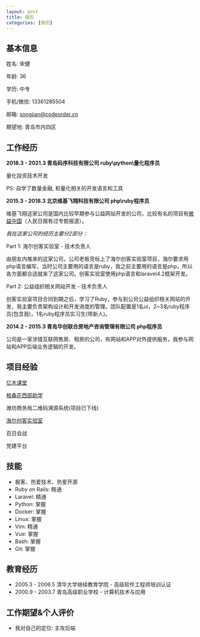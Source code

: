 ```yaml
---
layout: post
title: 简历
categories: [简历]
---
```


## 基本信息

姓名: 宋健

年龄: 36

学历: 中专

手机/微信: 13361285504

邮箱: songjian@codeorder.cn

期望地: 青岛市内四区

## 工作经历

**2018.3 - 2021.3 青岛码序科技有限公司 ruby\\python\\量化程序员**

量化投资技术开发

PS: 自学了数量金融, 和量化相关的开发语言和工具

**2015.3 - 2018.3 北京维基飞翔科技有限公司 php\\ruby程序员**

维基飞翔这家公司是国内比较早期参与公益网站开发的公司，比较有名的项目有[微益中国](http://www.weiyichina.org/)（人民日报有过专题报道）。

*我在这家公司的经历主要分2部分：*

Part 1: 海尔创客实验室 - 技术负责人

由朋友内推来的这家公司，公司老板竞标上了海尔创客实验室项目，海尔要求用php语言编写，当时公司主要用的语言是ruby，我之前主要用的语言是php，所以各方面都合适就来了这家公司。创客实验室使用php语言和laravel4.2框架开发。

Part 2: 公益组织相关网站开发 - 技术负责人

创客实验室项目合同到期之后，学习了Ruby，参与到公司公益组织相关网站的开发，我主要负责架构设计和开发进度的管理。团队配置是1名ui，2~3名ruby程序员(包含我)，1名ruby程序员实习生(带新人)。

**2014.2 - 2015.3 青岛华创联合房地产咨询管理有限公司 php程序员** 

公司是一家涉猎互联网售房、租房的公司，有网站和APP对外提供服务，我参与网站和APP后端业务逻辑的开发。

## 项目经验

[亿木课堂](http://www.ymooc.com.cn/)

[格桑花西部助学](http://www.gesanghua.org/)

潍坊商务局二维码溯源系统(项目已下线)

[海尔创客实验室](http://lab.haier.com/)

百日会战

党建平台

## 技能

* 极客、热爱技术、热爱开源
* Ruby on Rails: 精通
* Laravel: 精通
* Python: 掌握
* Docker: 掌握
* Linux: 掌握
* Vim: 精通
* Vue: 掌握
* Bash: 掌握
* Git: 掌握

## 教育经历

* 2005.3 - 2006.5 清华大学继续教育学院 - 高级软件工程师培训认证
* 2000.9 - 2003.7 青岛高级职业学校 - 计算机技术与应用

## 工作期望&个人评价

* 我对自己的定位: 主攻后端
